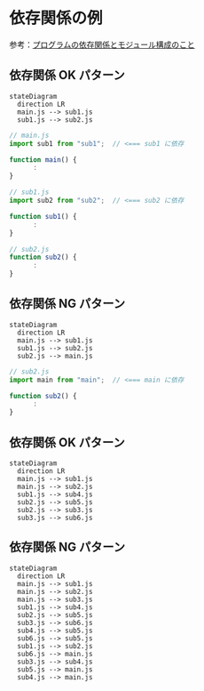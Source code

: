 # 依存関係の例

参考：[プログラムの依存関係とモジュール構成のこと](https://qiita.com/wm3/items/2c90bfd9e973d368ebd8)

## 依存関係 OK パターン

```mermaid
stateDiagram
  direction LR
  main.js --> sub1.js
  sub1.js --> sub2.js
```

```typescript
// main.js
import sub1 from "sub1";  // <=== sub1 に依存

function main() {
      :
}
```

```typescript
// sub1.js
import sub2 from "sub2";  // <=== sub2 に依存

function sub1() {
      :
}
```

```typescript
// sub2.js
function sub2() {
      :
}
```

## 依存関係 NG パターン

```mermaid
stateDiagram
  direction LR
  main.js --> sub1.js
  sub1.js --> sub2.js
  sub2.js --> main.js
```

```typescript
// sub2.js
import main from "main";  // <=== main に依存

function sub2() {
      :
}
```

## 依存関係 OK パターン

```mermaid
stateDiagram
  direction LR
  main.js --> sub1.js
  main.js --> sub2.js
  sub1.js --> sub4.js
  sub2.js --> sub5.js
  sub2.js --> sub3.js
  sub3.js --> sub6.js
```

## 依存関係 NG パターン

```mermaid
stateDiagram
  direction LR
  main.js --> sub1.js
  main.js --> sub2.js
  main.js --> sub3.js
  sub1.js --> sub4.js
  sub2.js --> sub5.js
  sub3.js --> sub6.js
  sub4.js --> sub5.js
  sub6.js --> sub5.js
  sub1.js --> sub2.js
  sub6.js --> main.js
  sub3.js --> sub4.js
  sub5.js --> main.js
  sub4.js --> main.js
```

